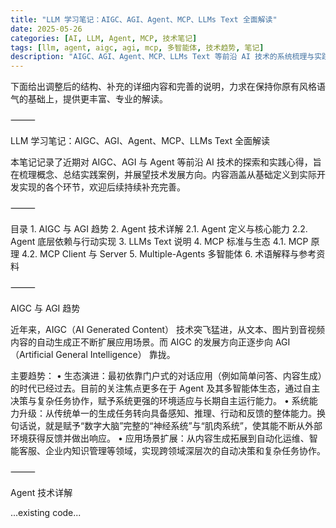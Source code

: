 ```yaml
---
title: "LLM 学习笔记：AIGC、AGI、Agent、MCP、LLMs Text 全面解读"
date: 2025-05-26
categories: [AI, LLM, Agent, MCP, 技术笔记]
tags: [llm, agent, aigc, agi, mcp, 多智能体, 技术趋势, 笔记]
description: "AIGC、AGI、Agent、MCP、LLMs Text 等前沿 AI 技术的系统梳理与实践心得，涵盖定义、原理、生态与开发实现。"
---
```


下面给出调整后的结构、补充的详细内容和完善的说明，力求在保持你原有风格语气的基础上，提供更丰富、专业的解读。

⸻

LLM 学习笔记：AIGC、AGI、Agent、MCP、LLMs Text 全面解读

本笔记记录了近期对 AIGC、AGI 与 Agent 等前沿 AI 技术的探索和实践心得，旨在梳理概念、总结实践案例，并展望技术发展方向。内容涵盖从基础定义到实际开发实现的各个环节，欢迎后续持续补充完善。

⸻

目录
	1.	AIGC 与 AGI 趋势
	2.	Agent 技术详解
2.1. Agent 定义与核心能力
2.2. Agent 底层依赖与行动实现
	3.	LLMs Text 说明
	4.	MCP 标准与生态
4.1. MCP 原理
4.2. MCP Client 与 Server
	5.	Multiple-Agents 多智能体
	6.	术语解释与参考资料

⸻

AIGC 与 AGI 趋势

近年来，AIGC（AI Generated Content） 技术突飞猛进，从文本、图片到音视频内容的自动生成正不断扩展应用场景。而 AIGC 的发展方向正逐步向 AGI（Artificial General Intelligence） 靠拢。

主要趋势：
	•	生态演进：最初依靠门户式的对话应用（例如简单问答、内容生成）的时代已经过去。目前的关注焦点更多在于 Agent 及其多智能体生态，通过自主决策与复杂任务协作，赋予系统更强的环境适应与长期自主运行能力。
	•	系统能力升级：从传统单一的生成任务转向具备感知、推理、行动和反馈的整体能力。换句话说，就是赋予“数字大脑”完整的“神经系统”与“肌肉系统”，使其能不断从外部环境获得反馈并做出响应。
	•	应用场景扩展：从内容生成拓展到自动化运维、智能客服、企业内知识管理等领域，实现跨领域深层次的自动决策和复杂任务协作。

⸻

Agent 技术详解

...existing code...
